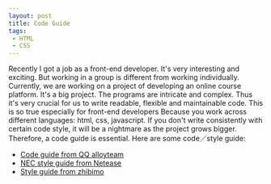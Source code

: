 ```yaml
---
layout: post
title: Code Guide
tags:
 - HTML
 - CSS
---
```


 Recently I got a job as a front-end developer. It's very interesting and exciting. But working in a group is different from working individually. Currently, we are working on a project of developing an online course platform. It's a big project. The programs are intricate and complex. Thus it's very crucial for us to write readable, flexible and maintainable code. This is so true especially for front-end developers Because you work across different languages: html, css, javascript. If you don't write consistently with certain code style, it will be a nightmare as the project grows bigger.  Therefore, a code guide is essential. Here are some code／style guide:

 - [Code guide from QQ alloyteam](http://alloyteam.github.io/CodeGuide/)
 - [NEC style guide from Netease](http://nec.netease.com/standard)
 - [Style guide from zhibimo](http://zhibimo.com/read/Ashu/front-end-style-guide/)